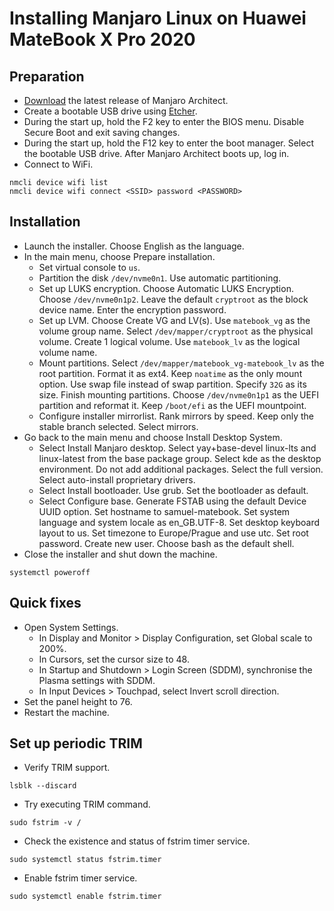 # Installing Manjaro Linux on Huawei MateBook X Pro 2020

## Preparation

* [Download](https://manjaro.org/download/) the latest release of Manjaro Architect.
* Create a bootable USB drive using [Etcher](https://www.balena.io/etcher/).
* During the start up, hold the F2 key to enter the BIOS menu. Disable Secure Boot and exit saving changes.
* During the start up, hold the F12 key to enter the boot manager. Select the bootable USB drive. After Manjaro Architect boots up, log in.
* Connect to WiFi.
```
nmcli device wifi list
nmcli device wifi connect <SSID> password <PASSWORD>
```

## Installation

* Launch the installer. Choose English as the language.
* In the main menu, choose Prepare installation.
  * Set virtual console to `us`.
  * Partition the disk `/dev/nvme0n1`. Use automatic partitioning.
  * Set up LUKS encryption. Choose Automatic LUKS Encryption. Choose `/dev/nvme0n1p2`. Leave the default `cryptroot` as the block device name. Enter the encryption password.
  * Set up LVM. Choose Create VG and LV(s). Use `matebook_vg` as the volume group name. Select `/dev/mapper/cryptroot` as the physical volume. Create 1 logical volume. Use `matebook_lv` as the logical volume name.
  * Mount partitions. Select `/dev/mapper/matebook_vg-matebook_lv` as the root partition. Format it as ext4. Keep `noatime` as the only mount option. Use swap file instead of swap partition. Specify `32G` as its size. Finish mounting partitions. Choose `/dev/nvme0n1p1` as the UEFI partition and reformat it. Keep `/boot/efi` as the UEFI mountpoint.
  * Configure installer mirrorlist. Rank mirrors by speed. Keep only the stable branch selected. Select mirrors.
* Go back to the main menu and choose Install Desktop System.
  * Select Install Manjaro desktop. Select yay+base-devel linux-lts and linux-latest from the base package group. Select kde as the desktop environment. Do not add additional packages. Select the full version. Select auto-install proprietary drivers.
  * Select Install bootloader. Use grub. Set the bootloader as default.
  * Select Configure base. Generate FSTAB using the default Device UUID option. Set hostname to samuel-matebook. Set system language and system locale as en_GB.UTF-8. Set desktop keyboard layout to us. Set timezone to Europe/Prague and use utc. Set root password. Create new user. Choose bash as the default shell.
* Close the installer and shut down the machine.
```
systemctl poweroff
```

## Quick fixes

* Open System Settings.
  * In Display and Monitor > Display Configuration, set Global scale to 200%.
  * In Cursors, set the cursor size to 48.
  * In Startup and Shutdown > Login Screen (SDDM), synchronise the Plasma settings with SDDM.
  * In Input Devices > Touchpad, select Invert scroll direction.
* Set the panel height to 76.
* Restart the machine.

## Set up periodic TRIM

* Verify TRIM support.
```
lsblk --discard
```
* Try executing TRIM command.
```
sudo fstrim -v /
```
* Check the existence and status of fstrim timer service.
```
sudo systemctl status fstrim.timer
```
* Enable fstrim timer service.
```
sudo systemctl enable fstrim.timer
```
